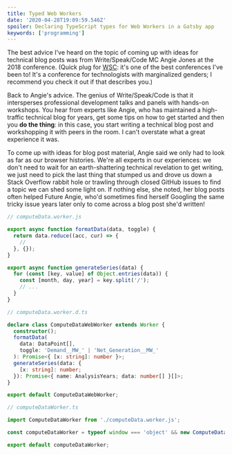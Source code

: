 ```yaml
---
title: Typed Web Workers
date: '2020-04-28T19:09:59.546Z'
spoiler: Declaring TypeScript types for Web Workers in a Gatsby app
keywords: ['programming']
---
```


The best advice I've heard on the topic of coming up with ideas for technical blog posts was from Write/Speak/Code MC Angie Jones at the 2018 conference. (Quick plug for [WSC](https://www.writespeakcode.com/): it's one of the best conferences I've been to! It's a conference for technologists with marginalized genders; I recommend you check it out if that describes you.)

Back to Angie's advice. The genius of Write/Speak/Code is that it intersperses professional development talks and panels with hands-on workshops. You hear from experts like Angie, who has maintained a high-traffic technical blog for years, get some tips on how to get started and then you **do the thing**: in this case, you start writing a technical blog post and workshopping it with peers in the room. I can't overstate what a great experience it was.

To come up with ideas for blog post material, Angie said we only had to look as far as our browser histories. We're all experts in our experiences: we don't need to wait for an earth-shattering technical revelation to get writing, we just need to pick the last thing that stumped us and drove us down a Stack Overflow rabbit hole or trawling through closed GitHub issues to find a topic we can shed some light on. If nothing else, she noted, her blog posts often helped Future Angie, who'd sometimes find herself Googling the same tricky issue years later only to come across a blog post she'd written!

```javascript
// computeData.worker.js

export async function formatData(data, toggle) {
  return data.reduce((acc, cur) => {
    //
  }, {});
}

export async function generateSeries(data) {
  for (const [key, value] of Object.entries(data)) {
    const [month, day, year] = key.split('/');
    // ...
  }
}
```

```typescript
// computeData.worker.d.ts

declare class ComputeDataWebWorker extends Worker {
  constructor();
  formatData(
    data: DataPoint[],
    toggle: 'Demand__MW_' | 'Net_Generation__MW_'
  ): Promise<{ [x: string]: number }>;
  generateSeries(data: {
    [x: string]: number;
  }): Promise<{ name: AnalysisYears; data: number[] }[]>;
}

export default ComputeDataWebWorker;
```

```typescript
// computeDataWorker.ts

import ComputeDataWorker from './computeData.worker.js';

const computeDataWorker = typeof window === 'object' && new ComputeDataWorker();

export default computeDataWorker;
```
